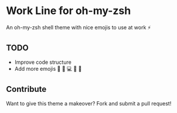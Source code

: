 # Work Line for oh-my-zsh
An oh-my-zsh shell theme with nice emojis to use at work ⚡️

## TODO
- Improve code structure
- Add more emojis 💪 👩‍ 💻 👨‍ 💼

## Contribute
Want to give this theme a makeover? Fork and submit a pull request!
